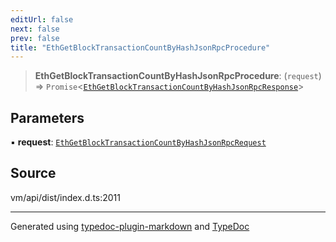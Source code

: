```yaml
---
editUrl: false
next: false
prev: false
title: "EthGetBlockTransactionCountByHashJsonRpcProcedure"
---
```


> **EthGetBlockTransactionCountByHashJsonRpcProcedure**: (`request`) => `Promise`\<[`EthGetBlockTransactionCountByHashJsonRpcResponse`](/generated/type-aliases/ethgetblocktransactioncountbyhashjsonrpcresponse/)\>

## Parameters

▪ **request**: [`EthGetBlockTransactionCountByHashJsonRpcRequest`](/generated/type-aliases/ethgetblocktransactioncountbyhashjsonrpcrequest/)

## Source

vm/api/dist/index.d.ts:2011

***
Generated using [typedoc-plugin-markdown](https://www.npmjs.com/package/typedoc-plugin-markdown) and [TypeDoc](https://typedoc.org/)
